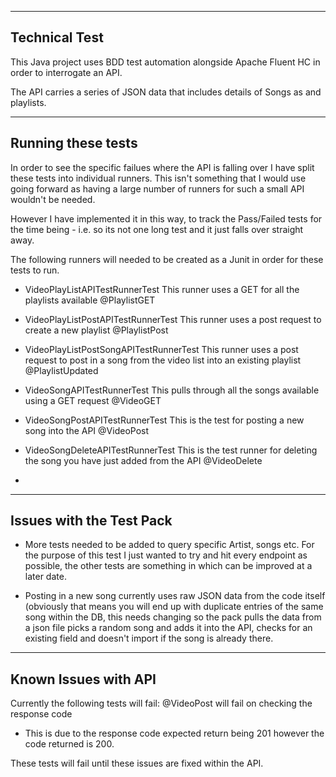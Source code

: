 -------------------------------------
Technical Test
-------------------------------------

This Java project uses BDD test automation alongside Apache Fluent HC in order to interrogate an API. 

The API carries a series of JSON data that includes details of Songs as and playlists. 


-------------------------------------
Running these tests 
-------------------------------------

In order to see the specific failues where the API is falling over I have split these tests into individual runners.
This isn't something that I would use going forward as having a large number of runners for such a small API wouldn't be needed.

However I have implemented it in this way, to track the Pass/Failed tests for the time being - i.e. so its not one long test and it just falls over straight away.


The following runners will needed to be created as a Junit in order for these tests to run.

 - VideoPlayListAPITestRunnerTest
 This runner uses a GET for all the playlists available
 @PlaylistGET

 - VideoPlayListPostAPITestRunnerTest
 This runner uses a post request to create a new playlist
@PlaylistPost

 - VideoPlayListPostSongAPITestRunnerTest
 This runner uses a post request to post in a song from the video list into an existing playlist
@PlaylistUpdated

 - VideoSongAPITestRunnerTest
 This pulls through all the songs available using a GET request
 @VideoGET

 - VideoSongPostAPITestRunnerTest
 This is the test for posting a new song into the API
 @VideoPost

 - VideoSongDeleteAPITestRunnerTest
 This is the test runner for deleting the song you have just added from the API
 @VideoDelete

 -

------------------------------------
Issues with the Test Pack
------------------------------------

 - More tests needed to be added to query specific Artist, songs etc. For the purpose of this test I just wanted to try and hit every endpoint as possible,
  the other tests are something in which can be improved at a later date.

 - Posting in a new song currently uses raw JSON data from the code itself (obviously that means you will end up with duplicate entries of the same song within the DB, this needs changing so the pack pulls the data from a json file
  picks a random song and adds it into the API, checks for an existing field and doesn't import if the song is already there.

------------------------------------
Known Issues with API
------------------------------------

Currently the following tests will fail:
@VideoPost will fail on checking the response code
 - This is due to the response code expected return being 201 however the code returned is 200.

These tests will fail until these issues are fixed within the API.
